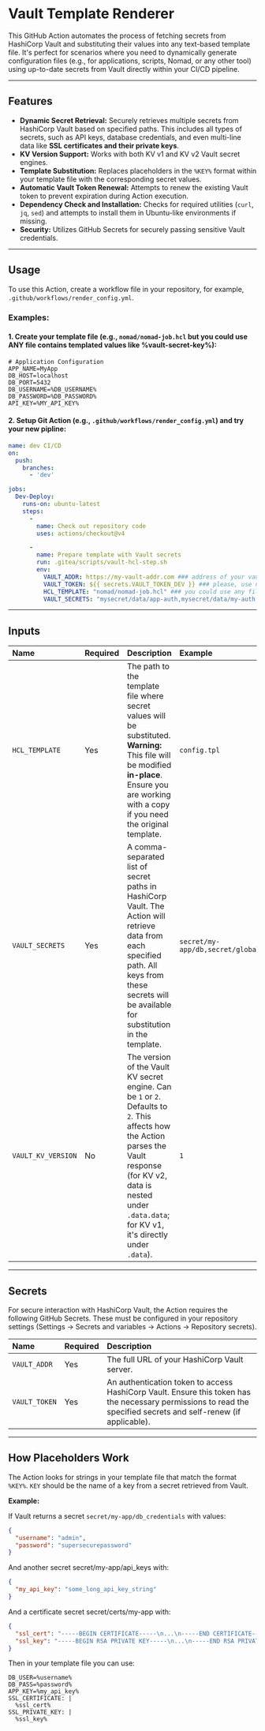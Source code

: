 # Vault Template Renderer

This GitHub Action automates the process of fetching secrets from HashiCorp Vault and substituting their values into any text-based template file. It's perfect for scenarios where you need to dynamically generate configuration files (e.g., for applications, scripts, Nomad, or any other tool) using up-to-date secrets from Vault directly within your CI/CD pipeline.

---

## Features

* **Dynamic Secret Retrieval:** Securely retrieves multiple secrets from HashiCorp Vault based on specified paths. This includes all types of secrets, such as API keys, database credentials, and even multi-line data like **SSL certificates and their private keys**.
* **KV Version Support:** Works with both KV v1 and KV v2 Vault secret engines.
* **Template Substitution:** Replaces placeholders in the `%KEY%` format within your template file with the corresponding secret values.
* **Automatic Vault Token Renewal:** Attempts to renew the existing Vault token to prevent expiration during Action execution.
* **Dependency Check and Installation:** Checks for required utilities (`curl`, `jq`, `sed`) and attempts to install them in Ubuntu-like environments if missing.
* **Security:** Utilizes GitHub Secrets for securely passing sensitive Vault credentials.

---

## Usage

To use this Action, create a workflow file in your repository, for example, `.github/workflows/render_config.yml`.

### Examples:

#### 1. Create your template file (e.g., `nomad/nomad-job.hcl` but you could use ANY file contains templated values like %vault-secret-key%):

```text
# Application Configuration
APP_NAME=MyApp
DB_HOST=localhost
DB_PORT=5432
DB_USERNAME=%DB_USERNAME%
DB_PASSWORD=%DB_PASSWORD%
API_KEY=%MY_API_KEY%
```
#### 2. Setup Git Action (e.g., `.github/workflows/render_config.yml`) and try your new pipline:
```yaml
name: dev CI/CD
on:
  push:
    branches:
      - 'dev'

jobs:
  Dev-Deploy:
    runs-on: ubuntu-latest
    steps:
      -
        name: Check out repository code
        uses: actions/checkout@v4

      -
        name: Prepare template with Vault secrets
        run: .gitea/scripts/vault-hcl-step.sh
        env:
          VAULT_ADDR: https://my-vault-addr.com ### address of your vault cluster\server
          VAULT_TOKEN: ${{ secrets.VAULT_TOKEN_DEV }} ### please, use native gitea secrets in repo to store vault token secret, more: https://docs.gitea.com/usage/secrets
          HCL_TEMPLATE: "nomad/nomad-job.hcl" ### you could use any files, not only HCL 
          VAULT_SECRETS: "mysecret/data/app-auth,mysecret/data/my-auth,mysecret/data/app" ### path to your vault KV files containing secrets
```

---

## Inputs

| Name              | Required | Description                                                                                                                                                                                                                                                                                                                                                                                                                                    | Example                         |
| :---------------- | :------- | :--------------------------------------------------------------------------------------------------------------------------------------------------------------------------------------------------------------------------------------------------------------------------------------------------------------------------------------------------------------------------------------------------------------------------------------------- | :------------------------------ |
| `HCL_TEMPLATE`    | Yes      | The path to the template file where secret values will be substituted. **Warning:** This file will be modified **in-place**. Ensure you are working with a copy if you need the original template.                                                                                                                                                                                                                                        | `config.tpl`                 |
| `VAULT_SECRETS`   | Yes      | A comma-separated list of secret paths in HashiCorp Vault. The Action will retrieve data from each specified path. All keys from these secrets will be available for substitution in the template.                                                                                                                                                                                                                                             | `secret/my-app/db,secret/global` |
| `VAULT_KV_VERSION`| No       | The version of the Vault KV secret engine. Can be `1` or `2`. Defaults to `2`. This affects how the Action parses the Vault response (for KV v2, data is nested under `.data.data`; for KV v1, it's directly under `.data`).                                                                                                                                                                                                                       | `1`                             |

---

## Secrets

For secure interaction with HashiCorp Vault, the Action requires the following GitHub Secrets. These must be configured in your repository settings (Settings -> Secrets and variables -> Actions -> Repository secrets).

| Name          | Required | Description                                                                                                                                         |
| :------------ | :------- | :-------------------------------------------------------------------------------------------------------------------------------------------------- |
| `VAULT_ADDR`  | Yes      | The full URL of your HashiCorp Vault server.                                                                                                        |
| `VAULT_TOKEN` | Yes      | An authentication token to access HashiCorp Vault. Ensure this token has the necessary permissions to read the specified secrets and self-renew (if applicable). |

---

## How Placeholders Work

The Action looks for strings in your template file that match the format `%KEY%`. `KEY` should be the name of a key from a secret retrieved from Vault.

**Example:**

If Vault returns a secret `secret/my-app/db_credentials` with values:

```json
{
  "username": "admin",
  "password": "supersecurepassword"
}
```
And another secret secret/my-app/api_keys with:
```json
{
  "my_api_key": "some_long_api_key_string"
}
```
And a certificate secret secret/certs/my-app with:
```json
{
  "ssl_cert": "-----BEGIN CERTIFICATE-----\n...\n-----END CERTIFICATE-----",
  "ssl_key": "-----BEGIN RSA PRIVATE KEY-----\n...\n-----END RSA PRIVATE KEY-----"
}
```
Then in your template file you can use:
```text
DB_USER=%username%
DB_PASS=%password%
APP_KEY=%my_api_key%
SSL_CERTIFICATE: |
  %ssl_cert%
SSL_PRIVATE_KEY: |
  %ssl_key%
```
